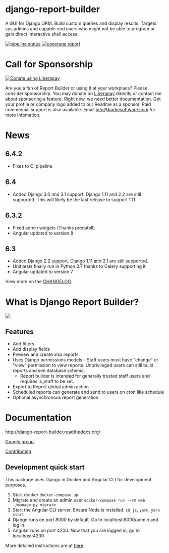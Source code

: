 # django-report-builder

A GUI for Django ORM. Build custom queries and display results.
Targets sys admins and capable end users who might not be able to program or gain direct interactive shell access.

[![pipeline status](https://gitlab.com/burke-software/django-report-builder/badges/master/pipeline.svg)](https://gitlab.com/burke-software/django-report-builder/commits/master)
[![coverage report](https://gitlab.com/burke-software/django-report-builder/badges/master/coverage.svg)](https://gitlab.com/burke-software/django-report-builder/commits/master)

# Call for Sponsorship

<a href="https://liberapay.com/burke-software/donate"><img alt="Donate using Liberapay" src="https://liberapay.com/assets/widgets/donate.svg"></a>

Are you a fan of Report Builder or using it at your workplace? Please consider sponsorship. You may donate on [Liberapay](https://liberapay.com/burke-software/donate) directly or contact me about sponsoring a feature. Right now, we need better documentation. Get your profile or company logo added to our Readme as a sponsor. Paid commercial support is also available. Email info@burkesoftware.com for more infomation.

# News

## 6.4.2

- Fixes to CI pipeline

## 6.4

- Added Django 3.0 and 3.1 support. Django 1.11 and 2.2 are still supported. This will likely be the last release to support 1.11.

## 6.3.2

- Fixed admin widgets (Thanks predatell)
- Angular updated to version 8

## 6.3

- Added Django 2.2 support. Django 1.11 and 2.1 are still supported.
- Unit tests finally run in Python 3.7 thanks to Celery supporting it
- Angular updated to version 7

View more on the [CHANGELOG](CHANGELOG).

# What is Django Report Builder?

![](docs/screenshots/reportbuilderscreen.jpg)

## Features

* Add filters
* Add display fields
* Preview and create xlsx reports
* Uses Django permissions models - Staff users must have "change" or "view" permission to view
  reports. Unprivileged users can still build reports and see database schema.
   * Report builder is intended for generally trusted staff users and requires is_staff to be set.
* Export to Report global admin action
* Scheduled reports can generate and send to users on cron like schedule
* Optional asynchronous report generation

# Documentation

http://django-report-builder.readthedocs.org/

[Google group](https://groups.google.com/forum/#!forum/django-report-builder/).

[Contributing](http://django-report-builder.readthedocs.org/en/latest/contributors/)

## Development quick start

This package uses Django in Docker and Angular CLI for development purposes.

1. Start docker `docker-compose up`
2. Migrate and  create an admin user `docker-compose run --rm web ./manage.py migrate`
3. Start the Angular CLI server. Ensure Node is installed. `cd js`, `yarn`, `yarn start`
4. Django runs on port 8000 by default. Go to localhost:8000/admin and log in.
5. Angular runs on port 4200. Now that you are logged in, go to localhost:4200

More detailed instructions are at [here](https://django-report-builder.readthedocs.io/en/latest/contributors/)
